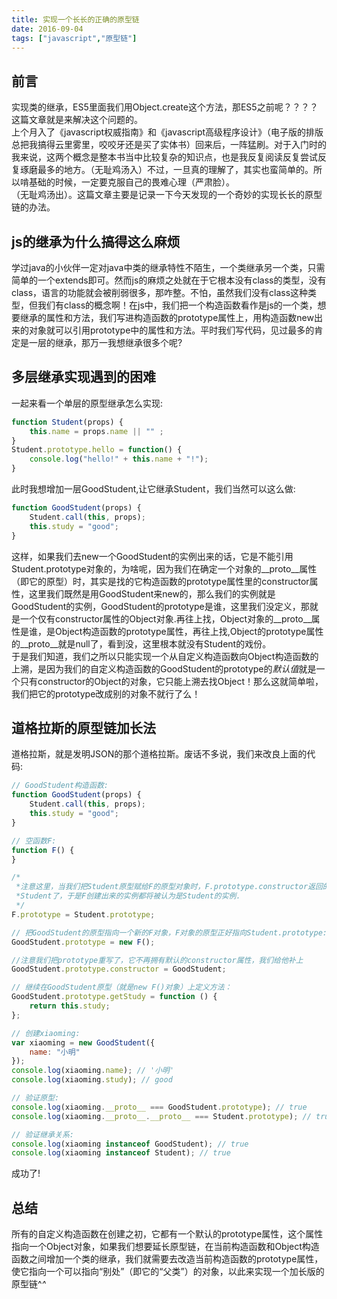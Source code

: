 ```yaml
---
title: 实现一个长长的正确的原型链
date: 2016-09-04
tags: ["javascript","原型链"]
---
```


## 前言
实现类的继承，ES5里面我们用Object.create这个方法，那ES5之前呢？？？？   
这篇文章就是来解决这个问题的。    
上个月入了《javascript权威指南》和《javascript高级程序设计》（电子版的排版总把我搞得云里雾里，咬咬牙还是买了实体书）回来后，一阵猛刷。对于入门时的我来说，这两个概念是整本书当中比较复杂的知识点，也是我反复阅读反复尝试反复琢磨最多的地方。（无耻鸡汤入）不过，一旦真的理解了，其实也蛮简单的。所以啃基础的时候，一定要克服自己的畏难心理（严肃脸）。    
（无耻鸡汤出）。这篇文章主要是记录一下今天发现的一个奇妙的实现长长的原型链的办法。

## js的继承为什么搞得这么麻烦
<!-- more --> 
学过java的小伙伴一定对java中类的继承特性不陌生，一个类继承另一个类，只需简单的一个extends即可。然而js的麻烦之处就在于它根本没有class的类型，没有class，语言的功能就会被削弱很多，那咋整。不怕，虽然我们没有class这种类型，但我们有class的概念啊！在js中，我们把一个构造函数看作是js的一个类，想要继承的属性和方法，我们写进构造函数的prototype属性上，用构造函数new出来的对象就可以引用prototype中的属性和方法。平时我们写代码，见过最多的肯定是一层的继承，那万一我想继承很多个呢?

## 多层继承实现遇到的困难
一起来看一个单层的原型继承怎么实现:  
```js  
function Student(props) {
    this.name = props.name || "" ;
}
Student.prototype.hello = function() {
    console.log("hello!" + this.name + "!");
}
```
此时我想增加一层GoodStudent,让它继承Student，我们当然可以这么做:    
```js
function GoodStudent(props) {
    Student.call(this, props);
    this.study = "good";
}
```
这样，如果我们去new一个GoodStudent的实例出来的话，它是不能引用Student.prototype对象的，为啥呢，因为我们在确定一个对象的\_\_proto\_\_属性（即它的原型）时，其实是找的它构造函数的prototype属性里的constructor属性，这里我们既然是用GoodStudent来new的，那么我们的实例就是GoodStudent的实例，GoodStudent的prototype是谁，这里我们没定义，那就是一个仅有constructor属性的Object对象.再往上找，Object对象的\_\_proto\_\_属性是谁，是Object构造函数的prototype属性，再往上找,Object的prototype属性的\_\_proto\_\_就是null了，看到没，这里根本就没有Student的戏份。    
于是我们知道，我们之所以只能实现一个从自定义构造函数向Object构造函数的上溯，是因为我们的自定义构造函数的GoodStudent的prototype的*默认值*就是一个只有constructor的Object的对象，它只能上溯去找Object！那么这就简单啦，我们把它的prototype改成别的对象不就行了么！    

## 道格拉斯的原型链加长法
道格拉斯，就是发明JSON的那个道格拉斯。废话不多说，我们来改良上面的代码:    
```js
// GoodStudent构造函数:
function GoodStudent(props) {
    Student.call(this, props);
    this.study = "good";
}

// 空函数F:
function F() {
}

/*
 *注意这里，当我们把Student原型赋给F的原型对象时，F.prototype.constructor返回的就是
 *Student了，于是F创建出来的实例都将被认为是Student的实例.
 */
F.prototype = Student.prototype;

// 把GoodStudent的原型指向一个新的F对象，F对象的原型正好指向Student.prototype:
GoodStudent.prototype = new F();

//注意我们把prototype重写了，它不再拥有默认的constructor属性，我们给他补上
GoodStudent.prototype.constructor = GoodStudent;

// 继续在GoodStudent原型（就是new F()对象）上定义方法：
GoodStudent.prototype.getStudy = function () {
    return this.study;
};

// 创建xiaoming:
var xiaoming = new GoodStudent({
    name: "小明"
});
console.log(xiaoming.name); // '小明'
console.log(xiaoming.study); // good

// 验证原型:
console.log(xiaoming.__proto__ === GoodStudent.prototype); // true
console.log(xiaoming.__proto__.__proto__ === Student.prototype); // true

// 验证继承关系:
console.log(xiaoming instanceof GoodStudent); // true
console.log(xiaoming instanceof Student); // true
```
成功了!

## 总结
所有的自定义构造函数在创建之初，它都有一个默认的prototype属性，这个属性指向一个Object对象，如果我们想要延长原型链，在当前构造函数和Object构造函数之间增加一个类的继承，我们就需要去改造当前构造函数的prototype属性，使它指向一个可以指向“别处”（即它的“父类”）的对象，以此来实现一个加长版的原型链^_^_
